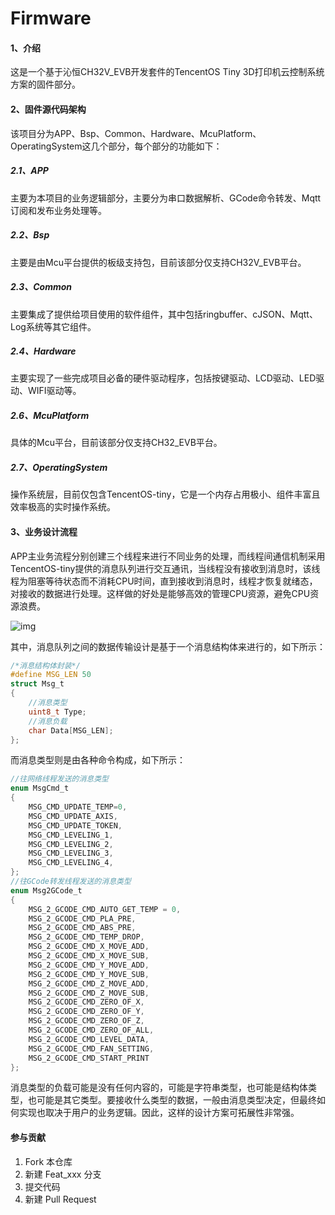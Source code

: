 # Firmware
#### 1、介绍

这是一个基于沁恒CH32V_EVB开发套件的TencentOS Tiny 3D打印机云控制系统方案的固件部分。

#### 2、固件源代码架构

该项目分为APP、Bsp、Common、Hardware、McuPlatform、OperatingSystem这几个部分，每个部分的功能如下：

##### 2.1、APP

主要为本项目的业务逻辑部分，主要分为串口数据解析、GCode命令转发、Mqtt订阅和发布业务处理等。

##### 2.2、Bsp

主要是由Mcu平台提供的板级支持包，目前该部分仅支持CH32V_EVB平台。

##### 2.3、Common

主要集成了提供给项目使用的软件组件，其中包括ringbuffer、cJSON、Mqtt、Log系统等其它组件。

##### 2.4、Hardware

主要实现了一些完成项目必备的硬件驱动程序，包括按键驱动、LCD驱动、LED驱动、WIFI驱动等。

##### 2.6、McuPlatform

具体的Mcu平台，目前该部分仅支持CH32_EVB平台。

##### 2.7、OperatingSystem

操作系统层，目前仅包含TencentOS-tiny，它是一个内存占用极小、组件丰富且效率极高的实时操作系统。

#### 3、业务设计流程

APP主业务流程分别创建三个线程来进行不同业务的处理，而线程间通信机制采用TencentOS-tiny提供的消息队列进行交互通讯，当线程没有接收到消息时，该线程为阻塞等待状态而不消耗CPU时间，直到接收到消息时，线程才恢复就绪态，对接收的数据进行处理。这样做的好处是能够高效的管理CPU资源，避免CPU资源浪费。

![img](https://ask.qcloudimg.com/http-save/yehe-5745070/a465aa59afcda9887760ff5390f036e5.jpeg?imageView2/2/w/1620)

其中，消息队列之间的数据传输设计是基于一个消息结构体来进行的，如下所示：

```c
/*消息结构体封装*/
#define MSG_LEN 50
struct Msg_t
{
    //消息类型
	uint8_t Type;
	//消息负载
	char Data[MSG_LEN];
};
```

而消息类型则是由各种命令构成，如下所示：

```c
//往网络线程发送的消息类型
enum MsgCmd_t
{
	MSG_CMD_UPDATE_TEMP=0,
	MSG_CMD_UPDATE_AXIS,
	MSG_CMD_UPDATE_TOKEN,
	MSG_CMD_LEVELING_1,
	MSG_CMD_LEVELING_2,
	MSG_CMD_LEVELING_3,
	MSG_CMD_LEVELING_4,
};
//往GCode转发线程发送的消息类型
enum Msg2GCode_t
{
	MSG_2_GCODE_CMD_AUTO_GET_TEMP = 0, 
	MSG_2_GCODE_CMD_PLA_PRE,
	MSG_2_GCODE_CMD_ABS_PRE,
	MSG_2_GCODE_CMD_TEMP_DROP,
	MSG_2_GCODE_CMD_X_MOVE_ADD,
	MSG_2_GCODE_CMD_X_MOVE_SUB,
	MSG_2_GCODE_CMD_Y_MOVE_ADD,
	MSG_2_GCODE_CMD_Y_MOVE_SUB,
	MSG_2_GCODE_CMD_Z_MOVE_ADD,
	MSG_2_GCODE_CMD_Z_MOVE_SUB,
	MSG_2_GCODE_CMD_ZERO_OF_X,
	MSG_2_GCODE_CMD_ZERO_OF_Y,
	MSG_2_GCODE_CMD_ZERO_OF_Z,
	MSG_2_GCODE_CMD_ZERO_OF_ALL,
	MSG_2_GCODE_CMD_LEVEL_DATA,
	MSG_2_GCODE_CMD_FAN_SETTING,
	MSG_2_GCODE_CMD_START_PRINT
};
```

消息类型的负载可能是没有任何内容的，可能是字符串类型，也可能是结构体类型，也可能是其它类型。要接收什么类型的数据，一般由消息类型决定，但最终如何实现也取决于用户的业务逻辑。因此，这样的设计方案可拓展性非常强。

#### 参与贡献

1. Fork 本仓库
2. 新建 Feat_xxx 分支
3. 提交代码
4. 新建 Pull Request